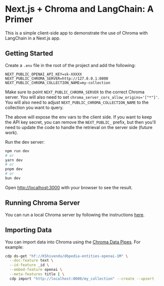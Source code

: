 # Next.js + Chroma and LangChain: A Primer

This is a simple client-side app to demonstrate the use of Chroma with LangChain in a Next.js app.

## Getting Started

Create a `.env` file in the root of the project and add the following:

```
NEXT_PUBLIC_OPENAI_API_KEY=sk-XXXXX
NEXT_PUBLIC_CHROMA_SERVER=http://127.0.0.1:8000
NEXT_PUBLIC_CHROMA_COLLECTION_NAME=my-collection
```

Make sure to point `NEXT_PUBLIC_CHROMA_SERVER` to the correct Chroma server. You will also need to
set `chroma_server_cors_allow_origins='["*"]'`. You will also need to adjust `NEXT_PUBLIC_CHROMA_COLLECTION_NAME` to the
collection you want to query.

The above will expose the env vars to the client side. If you want to keep the API key secret, you can remove
the `NEXT_PUBLIC_` prefix, but then you'll need to update the code to handle the retrieval on the server side (future
work).

Run the dev server:

```bash
npm run dev
# or
yarn dev
# or
pnpm dev
# or
bun dev
```

Open [http://localhost:3000](http://localhost:3000) with your browser to see the result.

## Running Chroma Server

You can run a local Chroma server by following the instructions [here](https://medium.com/@amikostech/running-chromadb-part-1-local-server-2c61cb1c9f2c).

## Importing Data

You can import data into Chroma using the [Chroma Data Pipes](https://datapipes.chromadb.dev/). For example:

```bash
cdp ds-get "hf://KShivendu/dbpedia-entities-openai-1M" \
  --doc-feature text \
  --id-feature _id \
  --embed-feature openai \
  --meta-features title | \
  cdp import "http://localhost:8000/my_collection" --create --upsert
```

